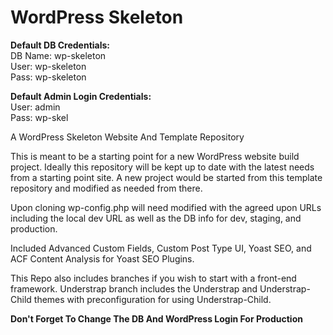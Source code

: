 # WordPress Skeleton

**Default DB Credentials:**\
DB Name: wp-skeleton\
User: wp-skeleton\
Pass: wp-skeleton

**Default Admin Login Credentials:**\
User: admin\
Pass: wp-skel

A WordPress Skeleton Website And Template Repository

This is meant to be a starting point for a new WordPress website build project.
Ideally this repository will be kept up to date with the latest needs from a starting point site.
A new project would be started from this template repository and modified as needed from there.

Upon cloning wp-config.php will need modified with the agreed upon URLs including the local dev URL as well as the DB info for dev, staging, and production.

Included Advanced Custom Fields, Custom Post Type UI, Yoast SEO, and ACF Content Analysis for Yoast SEO Plugins.

This Repo also includes branches if you wish to start with a front-end framework.
Understrap branch includes the Understrap and Understrap-Child themes with preconfiguration for using Understrap-Child.

**Don't Forget To Change The DB And WordPress Login For Production**
